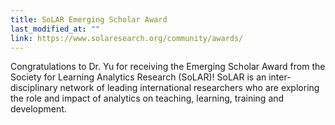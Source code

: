 ```yaml
---
title: SoLAR Emerging Scholar Award
last_modified_at: ""
link: https://www.solaresearch.org/community/awards/
---
```


Congratulations to Dr. Yu for receiving the Emerging Scholar Award from the Society for Learning Analytics Research (SoLAR)! SoLAR is an inter-disciplinary network of leading international researchers who are exploring the role and impact of analytics on teaching, learning, training and development.